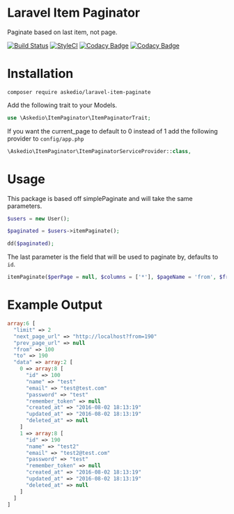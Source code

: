 # Laravel Item Paginator
Paginate based on last item, not page.

[![Build Status](https://travis-ci.org/Askedio/laravel-item-paginate.svg?branch=master)](https://travis-ci.org/Askedio/laravel-item-paginate)
[![StyleCI](https://styleci.io/repos/64736957/shield)](https://styleci.io/repos/64736957)
[![Codacy Badge](https://api.codacy.com/project/badge/Grade/7b0e02f728ee495f8328c6603ec24c1b)](https://www.codacy.com/app/gcphost/laravel-item-paginate?utm_source=github.com&amp;utm_medium=referral&amp;utm_content=Askedio/laravel-item-paginate&amp;utm_campaign=Badge_Grade)
[![Codacy Badge](https://api.codacy.com/project/badge/Coverage/7b0e02f728ee495f8328c6603ec24c1b)](https://www.codacy.com/app/gcphost/laravel-item-paginate?utm_source=github.com&amp;utm_medium=referral&amp;utm_content=Askedio/laravel-item-paginate&amp;utm_campaign=Badge_Coverage)

# Installation

~~~
composer require askedio/laravel-item-paginate
~~~

Add the following trait to your Models.

```php
use \Askedio\ItemPaginator\ItemPaginatorTrait;
```

If you want the current_page to default to 0 instead of 1 add the following provider to `config/app.php`
```php
\Askedio\ItemPaginator\ItemPaginatorServiceProvider::class,
```


# Usage
This package is based off simplePaginate and will take the same parameters.
```php
$users = new User();

$paginated = $users->itemPaginate();

dd($paginated);
```



The last parameter is the field that will be used to paginate by, defaults to `id`.

```php
itemPaginate($perPage = null, $columns = ['*'], $pageName = 'from', $from = 0, $field = 'id')
```

# Example Output
```php
array:6 [
  "limit" => 2
  "next_page_url" => "http://localhost?from=190"
  "prev_page_url" => null
  "from" => 100
  "to" => 190
  "data" => array:2 [
    0 => array:8 [
      "id" => 100
      "name" => "test"
      "email" => "test@test.com"
      "password" => "test"
      "remember_token" => null
      "created_at" => "2016-08-02 18:13:19"
      "updated_at" => "2016-08-02 18:13:19"
      "deleted_at" => null
    ]
    1 => array:8 [
      "id" => 190
      "name" => "test2"
      "email" => "test2@test.com"
      "password" => "test"
      "remember_token" => null
      "created_at" => "2016-08-02 18:13:19"
      "updated_at" => "2016-08-02 18:13:19"
      "deleted_at" => null
    ]
  ]
]
```